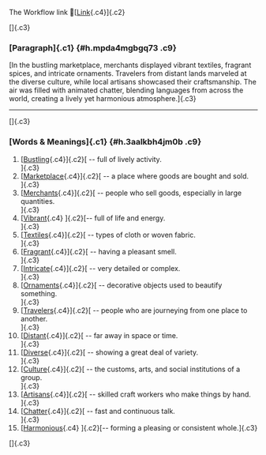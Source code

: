 The Workflow link
👏[[Link](https://www.google.com/url?q=http://www.google.com&sa=D&source=editors&ust=1760006475487822&usg=AOvVaw0ipd2hOOLsA0YfZZ8-6bIr){.c4}]{.c2}

[]{.c3}

### [Paragraph]{.c1} {#h.mpda4mgbgq73 .c9}

[In the bustling marketplace, merchants displayed vibrant textiles,
fragrant spices, and intricate ornaments. Travelers from distant lands
marveled at the diverse culture, while local artisans showcased their
craftsmanship. The air was filled with animated chatter, blending
languages from across the world, creating a lively yet harmonious
atmosphere.]{.c3}

------------------------------------------------------------------------

[]{.c3}

### [Words & Meanings]{.c1} {#h.3aalkbh4jm0b .c9}

1.  [[Bustling](https://www.google.com/url?q=http://www.google.com&sa=D&source=editors&ust=1760006475488657&usg=AOvVaw3xa2y-tKbUxQTnXqE4rz7Q){.c4}]{.c2}[ --
    full of lively activity.\
    ]{.c3}
2.  [[Marketplace](https://www.google.com/url?q=http://www.google.com&sa=D&source=editors&ust=1760006475488871&usg=AOvVaw0G9yU5y32VQ0-h0p46JoiP){.c4}]{.c2}[ --
    a place where goods are bought and sold.\
    ]{.c3}
3.  [[Merchants](https://www.google.com/url?q=http://www.google.com&sa=D&source=editors&ust=1760006475489033&usg=AOvVaw06flxU-7XPQctC2IQQ-YSg){.c4}]{.c2}[ --
    people who sell goods, especially in large quantities.\
    ]{.c3}
4.  [[Vibrant](https://www.google.com/url?q=http://www.google.com&sa=D&source=editors&ust=1760006475489195&usg=AOvVaw3I38v05ZgmLZEbaKgTp6kT){.c4}
    ]{.c2}[-- full of life and energy.\
    ]{.c3}
5.  [[Textiles](https://www.google.com/url?q=http://www.google.com&sa=D&source=editors&ust=1760006475489320&usg=AOvVaw0e0B5bE62TnoKq8YAeYtpz){.c4}]{.c2}[ --
    types of cloth or woven fabric.\
    ]{.c3}
6.  [[Fragrant](https://www.google.com/url?q=http://www.google.com&sa=D&source=editors&ust=1760006475489448&usg=AOvVaw11EYvQEr9k0igzxqmhqD97){.c4}]{.c2}[ --
    having a pleasant smell.\
    ]{.c3}
7.  [[Intricate](https://www.google.com/url?q=http://www.google.com&sa=D&source=editors&ust=1760006475489571&usg=AOvVaw2mWhPe8_vBJjqVjrErKL45){.c4}]{.c2}[ --
    very detailed or complex.\
    ]{.c3}
8.  [[Ornaments](https://www.google.com/url?q=http://www.google.com&sa=D&source=editors&ust=1760006475489693&usg=AOvVaw1Mzbi3vd0VdsdT6hiieVjM){.c4}]{.c2}[ --
    decorative objects used to beautify something.\
    ]{.c3}
9.  [[Travelers](https://www.google.com/url?q=http://www.google.com&sa=D&source=editors&ust=1760006475489873&usg=AOvVaw3KTBpXfZNlteZN2svNhjWx){.c4}]{.c2}[ --
    people who are journeying from one place to another.\
    ]{.c3}
10. [[Distant](https://www.google.com/url?q=http://www.google.com&sa=D&source=editors&ust=1760006475490128&usg=AOvVaw2ThKLOgg3lKvNtY24HypJ_){.c4}]{.c2}[ --
    far away in space or time.\
    ]{.c3}
11. [[Diverse](https://www.google.com/url?q=http://www.google.com&sa=D&source=editors&ust=1760006475490265&usg=AOvVaw0y-8-7sK9B5U6XOUPwUpp4){.c4}]{.c2}[ --
    showing a great deal of variety.\
    ]{.c3}
12. [[Culture](https://www.google.com/url?q=http://www.google.com&sa=D&source=editors&ust=1760006475490395&usg=AOvVaw3yo7Ma__Em5ggVfgHPtzZo){.c4}]{.c2}[ --
    the customs, arts, and social institutions of a group.\
    ]{.c3}
13. [[Artisans](https://www.google.com/url?q=http://www.google.com&sa=D&source=editors&ust=1760006475490540&usg=AOvVaw20TKVl3UC5PjbdlRsxUDOY){.c4}]{.c2}[ --
    skilled craft workers who make things by hand.\
    ]{.c3}
14. [[Chatter](https://www.google.com/url?q=http://www.google.com&sa=D&source=editors&ust=1760006475490691&usg=AOvVaw01Hi_12MdhBRk_igQFBvDu){.c4}]{.c2}[ --
    fast and continuous talk.\
    ]{.c3}
15. [[Harmonious](https://www.google.com/url?q=http://www.google.com&sa=D&source=editors&ust=1760006475490828&usg=AOvVaw3Ut0ZgUrA2EZqjYPxpgCxJ){.c4}
    ]{.c2}[-- forming a pleasing or consistent whole.]{.c3}

[]{.c3}
